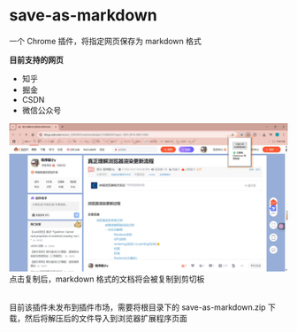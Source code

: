# save-as-markdown
一个 Chrome 插件，将指定网页保存为 markdown 格式

**目前支持的网页**
- 知乎
- 掘金
- CSDN
- 微信公众号


![](./public/screen.jpg)
点击复制后，markdown 格式的文档将会被复制到剪切板

<br />
目前该插件未发布到插件市场，需要将根目录下的 save-as-markdown.zip 下载，然后将解压后的文件导入到浏览器扩展程序页面

